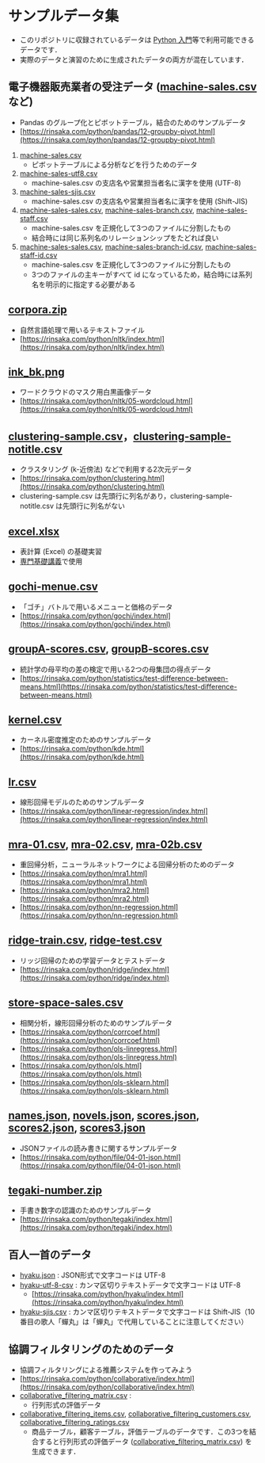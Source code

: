 # サンプルデータ集
- このリポジトリに収録されているデータは [Python 入門](https://rinsaka.com/python/index.html)等で利用可能できるデータです．
- 実際のデータと演習のために生成されたデータの両方が混在しています．

## 電子機器販売業者の受注データ ([machine-sales.csv](https://github.com/rinsaka/sample-data-sets/blob/master/machine-sales.csv) など)
- Pandas のグループ化とピボットテーブル，結合のためのサンプルデータ
- [https://rinsaka.com/python/pandas/12-groupby-pivot.html](https://rinsaka.com/python/pandas/12-groupby-pivot.html)
1. [machine-sales.csv](https://github.com/rinsaka/sample-data-sets/blob/master/machine-sales.csv)
     - ピボットテーブルによる分析などを行うためのデータ
1. [machine-sales-utf8.csv](https://github.com/rinsaka/sample-data-sets/blob/master/machine-sales-utf8.csv)
     - machine-sales.csv の支店名や営業担当者名に漢字を使用 (UTF-8)
1. [machine-sales-sjis.csv](https://github.com/rinsaka/sample-data-sets/blob/master/machine-sales-sjis.csv)
     - machine-sales.csv の支店名や営業担当者名に漢字を使用 (Shift-JIS)
1. [machine-sales-sales.csv](https://github.com/rinsaka/sample-data-sets/blob/master/machine-sales-sales.csv), [machine-sales-branch.csv](https://github.com/rinsaka/sample-data-sets/blob/master/machine-sales-branch.csv), [machine-sales-staff.csv](https://github.com/rinsaka/sample-data-sets/blob/master/machine-sales-staff.csv)
     - machine-sales.csv を正規化して3つのファイルに分割したもの
     - 結合時には同じ系列名のリレーションシップをたどれば良い
1. [machine-sales-sales.csv](https://github.com/rinsaka/sample-data-sets/blob/master/machine-sales-sales.csv), [machine-sales-branch-id.csv](https://github.com/rinsaka/sample-data-sets/blob/master/machine-sales-branch-id.csv), [machine-sales-staff-id.csv](https://github.com/rinsaka/sample-data-sets/blob/master/machine-sales-staff-id.csv)
     - machine-sales.csv を正規化して3つのファイルに分割したもの
     - 3つのファイルの主キーがすべて id になっているため，結合時には系列名を明示的に指定する必要がある

## [corpora.zip](https://github.com/rinsaka/sample-data-sets/blob/master/corpora.zip)
- 自然言語処理で用いるテキストファイル
- [https://rinsaka.com/python/nltk/index.html](https://rinsaka.com/python/nltk/index.html)

## [ink_bk.png](https://github.com/rinsaka/sample-data-sets/blob/master/ink_bk.png)
- ワードクラウドのマスク用白黒画像データ
- [https://rinsaka.com/python/nltk/05-wordcloud.html](https://rinsaka.com/python/nltk/05-wordcloud.html)

## [clustering-sample.csv](https://github.com/rinsaka/sample-data-sets/blob/master/clustering-sample.csv)，[clustering-sample-notitle.csv](https://github.com/rinsaka/sample-data-sets/blob/master/clustering-sample-notitle.csv)
- クラスタリング (k-近傍法) などで利用する2次元データ
- [https://rinsaka.com/python/clustering.html](https://rinsaka.com/python/clustering.html)
- clustering-sample.csv は先頭行に列名があり，clustering-sample-notitle.csv は先頭行に列名がない

## [excel.xlsx](https://github.com/rinsaka/sample-data-sets/blob/master/excel.xlsx)
- 表計算 (Excel) の基礎実習
- [専門基礎講義](https://rinsaka.com/passitpass/)で使用

## [gochi-menue.csv](https://github.com/rinsaka/sample-data-sets/blob/master/gochi-menu.csv)
- 「ゴチ」バトルで用いるメニューと価格のデータ
- [https://rinsaka.com/python/gochi/index.html](https://rinsaka.com/python/gochi/index.html)

## [groupA-scores.csv](https://github.com/rinsaka/sample-data-sets/blob/master/groupA-scores.csv), [groupB-scores.csv](https://github.com/rinsaka/sample-data-sets/blob/master/groupB-scores.csv)
- 統計学の母平均の差の検定で用いる2つの母集団の得点データ
- [https://rinsaka.com/python/statistics/test-difference-between-means.html](https://rinsaka.com/python/statistics/test-difference-between-means.html)

## [kernel.csv](https://github.com/rinsaka/sample-data-sets/blob/master/kernel.csv)
- カーネル密度推定のためのサンプルデータ
- [https://rinsaka.com/python/kde.html](https://rinsaka.com/python/kde.html)

## [lr.csv](https://github.com/rinsaka/sample-data-sets/blob/master/lr.csv)
- 線形回帰モデルのためのサンプルデータ
- [https://rinsaka.com/python/linear-regression/index.html](https://rinsaka.com/python/linear-regression/index.html)

## [mra-01.csv](https://github.com/rinsaka/sample-data-sets/blob/master/mra-01.csv), [mra-02.csv](https://github.com/rinsaka/sample-data-sets/blob/master/mra-02.csv), [mra-02b.csv](https://github.com/rinsaka/sample-data-sets/blob/master/mra-02b.csv)
- 重回帰分析，ニューラルネットワークによる回帰分析のためのデータ
- [https://rinsaka.com/python/mra1.html](https://rinsaka.com/python/mra1.html)
- [https://rinsaka.com/python/mra2.html](https://rinsaka.com/python/mra2.html)
- [https://rinsaka.com/python/nn-regression.html](https://rinsaka.com/python/nn-regression.html)

## [ridge-train.csv](https://github.com/rinsaka/sample-data-sets/blob/master/ridge-train.csv), [ridge-test.csv](https://github.com/rinsaka/sample-data-sets/blob/master/ridge-test.csv)
- リッジ回帰のための学習データとテストデータ
- [https://rinsaka.com/python/ridge/index.html](https://rinsaka.com/python/ridge/index.html)

## [store-space-sales.csv](https://github.com/rinsaka/sample-data-sets/blob/master/store-space-sales.csv)
- 相関分析，線形回帰分析のためのサンプルデータ
- [https://rinsaka.com/python/corrcoef.html](https://rinsaka.com/python/corrcoef.html)
- [https://rinsaka.com/python/ols-linregress.html](https://rinsaka.com/python/ols-linregress.html)
- [https://rinsaka.com/python/ols.html](https://rinsaka.com/python/ols.html)
- [https://rinsaka.com/python/ols-sklearn.html](https://rinsaka.com/python/ols-sklearn.html)

## [names.json](https://github.com/rinsaka/sample-data-sets/blob/master/names.json), [novels.json](https://github.com/rinsaka/sample-data-sets/blob/master/novels.json), [scores.json](https://github.com/rinsaka/sample-data-sets/blob/master/scores.json), [scores2.json](https://github.com/rinsaka/sample-data-sets/blob/master/scores2.json), [scores3.json](https://github.com/rinsaka/sample-data-sets/blob/master/scores3.json)
- JSONファイルの読み書きに関するサンプルデータ
- [https://rinsaka.com/python/file/04-01-json.html](https://rinsaka.com/python/file/04-01-json.html)


## [tegaki-number.zip](https://github.com/rinsaka/sample-data-sets/blob/master/tegaki-number.zip)
- 手書き数字の認識のためのサンプルデータ
- [https://rinsaka.com/python/tegaki/index.html](https://rinsaka.com/python/tegaki/index.html)

## 百人一首のデータ
- [hyaku.json](https://github.com/rinsaka/sample-data-sets/blob/master/hyaku.json) : JSON形式で文字コードは UTF-8
- [hyaku-utf-8-csv](https://github.com/rinsaka/sample-data-sets/blob/master/hyaku-utf-8.csv) : カンマ区切りテキストデータで文字コードは UTF-8
  - [https://rinsaka.com/python/hyaku/index.html](https://rinsaka.com/python/hyaku/index.html)
- [hyaku-sjis.csv](https://github.com/rinsaka/sample-data-sets/blob/master/hyaku-sjis.csv) : カンマ区切りテキストデータで文字コードは Shift-JIS（10番目の歌人「蟬丸」は「蝉丸」で代用していることに注意してください）

## 協調フィルタリングのためのデータ
- 協調フィルタリングによる推薦システムを作ってみよう
- [https://rinsaka.com/python/collaborative/index.html](https://rinsaka.com/python/collaborative/index.html)
- [collaborative_filtering_matrix.csv](https://github.com/rinsaka/sample-data-sets/blob/master/collaborative_filtering_matrix.csv) :
  - 行列形式の評価データ
- [collaborative_filtering_items.csv](https://github.com/rinsaka/sample-data-sets/blob/master/collaborative_filtering_items.csv), [collaborative_filtering_customers.csv](https://github.com/rinsaka/sample-data-sets/blob/master/collaborative_filtering_customers.csv), [collaborative_filtering_ratings.csv](https://github.com/rinsaka/sample-data-sets/blob/master/collaborative_filtering_ratings.csv)
  - 商品テーブル，顧客テーブル，評価テーブルのデータです．この3つを結合すると行列形式の評価データ ([collaborative_filtering_matrix.csv](https://github.com/rinsaka/sample-data-sets/blob/master/collaborative_filtering_matrix.csv)) を生成できます．
